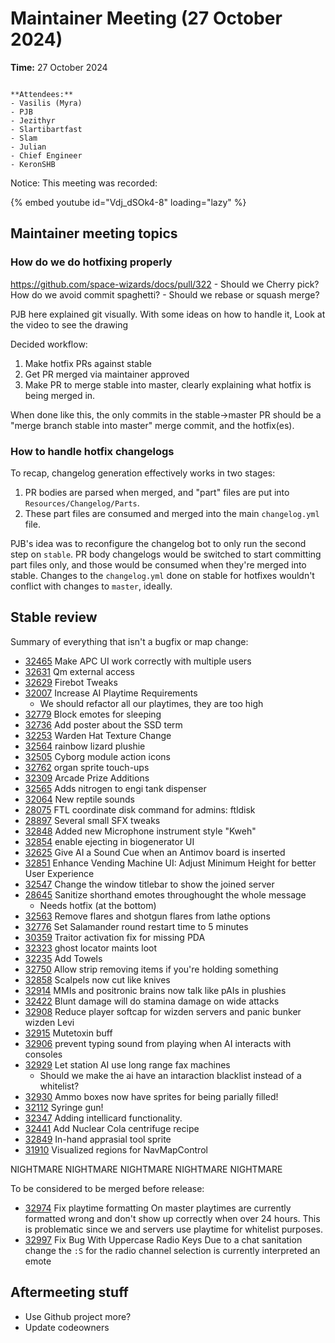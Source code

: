 # Maintainer Meeting (27 October 2024)

**Time:** 27 October 2024

```admonish info

**Attendees:**
- Vasilis (Myra)
- PJB
- Jezithyr
- Slartibartfast
- Slam
- Julian
- Chief Engineer
- KeronSHB
```

Notice: This meeting was recorded:

{% embed youtube id="Vdj_dSOk4-8" loading="lazy" %}

## Maintainer meeting topics

### How do we do hotfixing properly

https://github.com/space-wizards/docs/pull/322
    - Should we Cherry pick? How do we avoid commit spaghetti?
    - Should we rebase or squash merge?

PJB here explained git visually. With some ideas on how to handle it, Look at the video to see the drawing

Decided workflow:
1. Make hotfix PRs against stable
2. Get PR merged via maintainer approved
3. Make PR to merge stable into master, clearly explaining what hotfix is being merged in.

When done like this, the only commits in the stable->master PR should be a "merge branch stable into master" merge commit, and the hotfix(es).

### How to handle hotfix changelogs

To recap, changelog generation effectively works in two stages:
1. PR bodies are parsed when merged, and "part" files are put into `Resources/Changelog/Parts`.
2. These part files are consumed and merged into the main `changelog.yml` file.

PJB's idea was to reconfigure the changelog bot to only run the second step on `stable`. PR body changelogs would be switched to start committing part files only, and those would be consumed when they're merged into stable. Changes to the `changelog.yml` done on stable for hotfixes wouldn't conflict with changes to `master`, ideally. 

## Stable review
Summary of everything that isn't a bugfix or map change:
- [32465](https://github.com/space-wizards/space-station-14/pull/32465) Make APC UI work correctly with multiple users
- [32631](https://github.com/space-wizards/space-station-14/pull/32631) Qm external access
- [32629](https://github.com/space-wizards/space-station-14/pull/32629) Firebot Tweaks
- [32007](https://github.com/space-wizards/space-station-14/pull/32007) Increase AI Playtime Requirements
    - We should refactor all our playtimes, they are too high 
- [32779](https://github.com/space-wizards/space-station-14/pull/32779) Block emotes for sleeping
- [32736](https://github.com/space-wizards/space-station-14/pull/32736) Add poster about the SSD term
- [32253](https://github.com/space-wizards/space-station-14/pull/32253) Warden Hat Texture Change
- [32564](https://github.com/space-wizards/space-station-14/pull/32564) rainbow lizard plushie
- [32505](https://github.com/space-wizards/space-station-14/pull/32505) Cyborg module action icons
- [32762](https://github.com/space-wizards/space-station-14/pull/32762) organ sprite touch-ups
- [32309](https://github.com/space-wizards/space-station-14/pull/32309) Arcade Prize Additions
- [32565](https://github.com/space-wizards/space-station-14/pull/32565) Adds nitrogen to engi tank dispenser
- [32064](https://github.com/space-wizards/space-station-14/pull/32064) New reptile sounds
- [28075](https://github.com/space-wizards/space-station-14/pull/28075) FTL coordinate disk command for admins: ftldisk
- [28897](https://github.com/space-wizards/space-station-14/pull/28897) Several small SFX tweaks
- [32848](https://github.com/space-wizards/space-station-14/pull/32848) Added new Microphone instrument style "Kweh"
- [32854](https://github.com/space-wizards/space-station-14/pull/32854) enable ejecting in biogenerator UI
- [32625](https://github.com/space-wizards/space-station-14/pull/32625) Give AI a Sound Cue when an Antimov board is inserted
- [32851](https://github.com/space-wizards/space-station-14/pull/32851) Enhance Vending Machine UI: Adjust Minimum Height for better User Experience
- [32547](https://github.com/space-wizards/space-station-14/pull/32547) Change the window titlebar to show the joined server
- [28645](https://github.com/space-wizards/space-station-14/pull/28645) Sanitize shorthand emotes throughought the whole message
    - Needs hotfix (at the bottom) 
- [32563](https://github.com/space-wizards/space-station-14/pull/32563) Remove flares and shotgun flares from lathe options
- [32776](https://github.com/space-wizards/space-station-14/pull/32776) Set Salamander round restart time to 5 minutes
- [30359](https://github.com/space-wizards/space-station-14/pull/30359) Traitor activation fix for missing PDA
- [32323](https://github.com/space-wizards/space-station-14/pull/32323) ghost locator maints loot
- [32235](https://github.com/space-wizards/space-station-14/pull/32235) Add Towels
- [32750](https://github.com/space-wizards/space-station-14/pull/32750) Allow strip removing items if you're holding something
- [32858](https://github.com/space-wizards/space-station-14/pull/32858) Scalpels now cut like knives
- [32914](https://github.com/space-wizards/space-station-14/pull/32914) MMIs and positronic brains now talk like pAIs in plushies 
- [32422](https://github.com/space-wizards/space-station-14/pull/32422) Blunt damage will do stamina damage on wide attacks
- [32908](https://github.com/space-wizards/space-station-14/pull/32908) Reduce player softcap for wizden servers and panic bunker wizden Levi
- [32915](https://github.com/space-wizards/space-station-14/pull/32915) Mutetoxin buff
- [32906](https://github.com/space-wizards/space-station-14/pull/32906) prevent typing sound from playing when AI interacts with consoles
- [32929](https://github.com/space-wizards/space-station-14/pull/32929) Let station AI use long range fax machines
    - Should we make the ai have an intaraction blacklist instead of a whitelist?
- [32930](https://github.com/space-wizards/space-station-14/pull/32930) Ammo boxes now have sprites for being parially filled!
- [32112](https://github.com/space-wizards/space-station-14/pull/32112) Syringe gun!
- [32347](https://github.com/space-wizards/space-station-14/pull/32347) Adding intellicard functionality.
- [32441](https://github.com/space-wizards/space-station-14/pull/32441) Add Nuclear Cola centrifuge recipe
- [32849](https://github.com/space-wizards/space-station-14/pull/32849) In-hand apprasial tool sprite
- [31910](https://github.com/space-wizards/space-station-14/pull/31910) Visualized regions for NavMapControl

NIGHTMARE NIGHTMARE NIGHTMARE NIGHTMARE NIGHTMARE 

To be considered to be merged before release:
- [32974](https://github.com/space-wizards/space-station-14/pull/32974) Fix playtime formatting
On master playtimes are currently formatted wrong and don't show up correctly when over 24 hours.
This is problematic since we and servers use playtime for whitelist purposes.
- [32997](https://github.com/space-wizards/space-station-14/pull/32997) Fix Bug With Uppercase Radio Keys
Due to a chat sanitation change the `:S` for the radio channel selection is currently interpreted an emote


## Aftermeeting stuff
- Use Github project more?
- Update codeowners